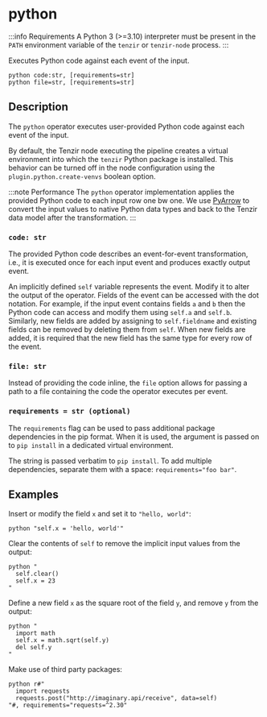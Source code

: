 # python

:::info Requirements
A Python 3 (>=3.10) interpreter must be present in the `PATH` environment
variable of the `tenzir` or `tenzir-node` process.
:::

Executes Python code against each event of the input.

```tql
python code:str, [requirements=str]
python file=str, [requirements=str]
```

## Description

The `python` operator executes user-provided Python code against each event of
the input.

By default, the Tenzir node executing the pipeline creates a virtual environment
into which the `tenzir` Python package is installed. This behavior can be turned
off in the node configuration using the `plugin.python.create-venvs` boolean
option.

:::note Performance
The `python` operator implementation applies the provided Python code to each
input row one bw one. We use
[PyArrow](https://arrow.apache.org/docs/python/index.html) to convert the input
values to native Python data types and back to the Tenzir data model after the
transformation.
:::

### `code: str`

The provided Python code describes an event-for-event transformation, i.e., it
is executed once for each input event and produces exactly output event.

An implicitly defined `self` variable represents the event. Modify it to alter
the output of the operator. Fields of the event can be accessed with the dot
notation. For example, if the input event contains fields `a` and `b` then the
Python code can access and modify them using `self.a` and `self.b`. Similarly,
new fields are added by assigning to `self.fieldname` and existing fields can be
removed by deleting them from `self`. When new fields are added, it is required
that the new field has the same type for every row of the event.

### `file: str`

Instead of providing the code inline, the `file` option allows for passing
a path to a file containing the code the operator executes per event.

### `requirements = str (optional)`

The `requirements` flag can be used to pass additional package dependencies in
the pip format. When it is used, the argument is passed on to `pip install` in a
dedicated virtual environment.

The string is passed verbatim to `pip install`. To add multiple dependencies,
separate them with a space: `requirements="foo bar"`.

## Examples

Insert or modify the field `x` and set it to `"hello, world"`:

```tql
python "self.x = 'hello, world'"
```

Clear the contents of `self` to remove the implicit input values from the
output:

```tql
python "
  self.clear()
  self.x = 23
"
```

Define a new field `x` as the square root of the field `y`, and remove `y` from
the output:

```tql
python "
  import math
  self.x = math.sqrt(self.y)
  del self.y
"
```

Make use of third party packages:

```tql
python r#"
  import requests
  requests.post("http://imaginary.api/receive", data=self)
"#, requirements="requests=^2.30"
```
